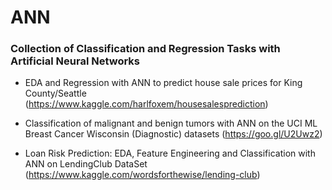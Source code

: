# ANN

### Collection of Classification and Regression Tasks with Artificial Neural Networks


- EDA and Regression with ANN to predict house sale prices for King County/Seattle (https://www.kaggle.com/harlfoxem/housesalesprediction)


- Classification of malignant and benign tumors with ANN on the UCI ML Breast Cancer Wisconsin (Diagnostic) datasets (https://goo.gl/U2Uwz2)


- Loan Risk Prediction: EDA, Feature Engineering and Classification with ANN on LendingClub DataSet (https://www.kaggle.com/wordsforthewise/lending-club)
